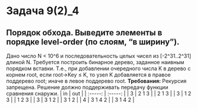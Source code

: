 # Задача 9(2)_4 
## Порядок обхода. Выведите элементы в порядке level-order (по слоям, “в ширину”).
Дано число N < 10^6 и последовательность целых чисел из [-2^31..2^31] длиной N.
Требуется построить бинарное дерево, заданное наивным порядком вставки.
Т.е., при добавлении очередного числа K в дерево с корнем root, если root→Key ≤ K, то узел K добавляется в правое поддерево root; иначе в левое поддерево root.
**Требования:** Рекурсия запрещена. Решение должно поддерживать передачу функции сравнения снаружи.
|   in    |   out   |
| :-----: | :-----: |
|    3    |  2 1 3  |
|  2 1 3  |
|    3    |  1 2 3  |
|  1 2 3  |
|    3    |  3 1 2  |
|  3 1 2  |
|    4    | 3 1 4 2 |
| 3 1 4 2 |



